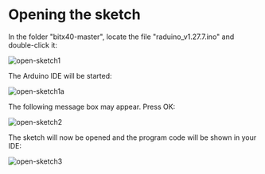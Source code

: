 # Opening the sketch

In the folder "bitx40-master", locate the file "raduino_v1.27.7.ino" and double-click it:

![open-sketch1](https://github.com/amunters/bitx40/blob/master/installation_instructions/open_sketch1.png)

The Arduino IDE will be started:

![open-sketch1a](https://github.com/amunters/bitx40/blob/master/installation_instructions/IDEinstall8.PNG)

The following message box may appear. Press OK:

![open-sketch2](https://github.com/amunters/bitx40/blob/master/installation_instructions/open_sketch2.png)

The sketch will now be opened and the program code will be shown in your IDE:

![open-sketch3](https://github.com/amunters/bitx40/blob/master/installation_instructions/open_sketch3.PNG)
